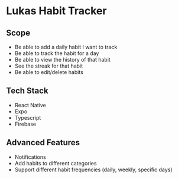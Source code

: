 # Lukas Habit Tracker

## Scope

- Be able to add a daily habit I want to track
- Be able to track the habit for a day
- Be able to view the history of that habit
- See the streak for that habit
- Be able to edit/delete habits

## Tech Stack

- React Native
- Expo
- Typescript
- Firebase

## Advanced Features

- Notifications
- Add habits to different categories
- Support different habit frequencies (daily, weekly, specific days)